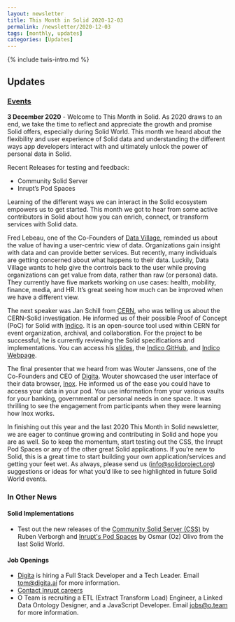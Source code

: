 ```yaml
---
layout: newsletter
title: This Month in Solid 2020-12-03
permalink: /newsletter/2020-12-03
tags: [monthly, updates]
categories: [Updates]
---
```

{% include twis-intro.md %}

## Updates

### [Events](https://solidproject.org/events)

**3 December 2020** - Welcome to This Month in Solid. As 2020 draws to an end, we take the time to reflect and appreciate the growth and promise Solid offers, especially during Solid World. This month we  heard about the flexibility and user experience of Solid data and understanding the different ways app developers interact with and ultimately unlock the power of personal data in Solid.  

Recent Releases for testing and feedback:
* Community Solid Server 
* Inrupt’s Pod Spaces


Learning of the different ways we can interact in the Solid ecosystem empowers us to get started. This month we got to hear from some active contributors in Solid about how you can enrich, connect, or transform services with Solid data. 

Fred Lebeau, one of the Co-Founders of [Data Village](https://www.datavillage.me/), reminded us about the value of having a user-centric view of data. Organizations gain insight with data and can provide better services. But recently, many individuals are getting concerned about what happens to their data. Luckily, Data Village wants to help give the controls back to the user while proving organizations can get value from data, rather than raw (or persona) data. They currently have five markets working on use cases: health, mobility, finance, media, and HR. It’s great seeing how much can be improved when we have a different view. 

The next speaker was Jan Schill from [CERN](https://home.cern/), who was telling us about the CERN-Solid investigation. He informed us of their possible Proof of Concept (PoC) for Solid with [Indico](https://indico.cern.ch/category/11962/). It is an open-source tool used within CERN for event organization, archival, and collaboration. For the project to be successful, he is currently reviewing the Solid specifications and implementations. You can access his [slides](https://indico.cern.ch/event/977577/attachments/2150316/3635690/SolidWorld2020-12-03presentation.pdf), the [Indico GitHub](https://github.com/indico/), and [Indico Webpage](https://getindico.io/).

The final presenter that we heard from was Wouter Janssens, one of the Co-Founders and CEO of [Digita](https://www.digita.ai/). Wouter showcased the user interface of their data browser, [Inox](https://www.inox.app/). He informed us of the ease you could have to access your data in your pod. You use information from your various vaults for your banking, governmental or personal needs in one space. It was thrilling to see the engagement from participants when they were learning how Inox works.

In finishing out this year and the last 2020 This Month in Solid newsletter, we are eager to continue growing and contributing in Solid and hope you are as well. So to keep the momentum, start testing out the CSS, the Inrupt Pod Spaces or any of the other great Solid applications. If you’re new to Solid, this is a great time to start building your own application/services and getting your feet wet. As always, please send us ([info@solidproject.org](mailto:info@solidproject.org)) suggestions or ideas for what you’d like to see highlighted in future Solid World events.

  

### In Other News

#### Solid Implementations

* Test out the new releases of the [Community Solid Server (CSS)](https://github.com/solid/community-server/) by Ruben Verborgh and [Inrupt's Pod Spaces](https://signup.pod.inrupt.com) by Osmar (Oz) Olivo from the last Solid World.

#### Job Openings
* [Digita](https://www.digita.ai/careers) is hiring a Full Stack Developer and a Tech Leader. Email [tom@digita.ai](mailto:tom@digita.ai) for more information.
* [Contact Inrupt careers](https://inrupt.com/careers) 
* O Team is recruiting a ETL (Extract Transform Load) Engineer, a Linked Data Ontology Designer, and a JavaScript Developer. Email [jobs@o.team](mailto:jobs@o.team) for more information. 
